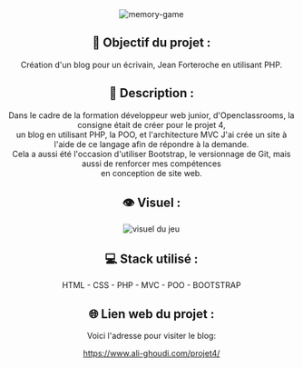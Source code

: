<div align=center><img src="https://user-images.githubusercontent.com/27373255/131214356-41e043b7-90d7-4e77-a6a4-314e67b1d2d2.png" alt="memory-game"/></div>
<h2 align=center>🎯 Objectif du projet :</h2>
<p align=center>Création d'un blog pour un écrivain, Jean Forteroche en utilisant PHP.</p>

<h2 align=center>📝 Description :</h2>

<p align=center>Dans le cadre de la formation développeur web junior, d'Openclassrooms, la consigne était de créer pour le projet 4,</br>
un blog en utilisant PHP, la POO, et l'architecture MVC
J'ai crée un site à l'aide de ce langage afin de répondre à la demande.</br>
Cela a aussi été l'occasion d'utiliser Bootstrap, le versionnage de Git, mais aussi de renforcer mes compétences</br>
en conception de site web.</p>

<h2 align=center>👁️ Visuel :</h2>
<div align=center><img src="https://user-images.githubusercontent.com/27373255/131215250-3abf76c2-53e0-4349-aa13-53c7f862d865.png" alt="visuel du jeu"</div>

<h2 align=center>💻 Stack utilisé :</h2>

<p align=center>HTML - CSS - PHP - MVC - POO - BOOTSTRAP</p>

<h2 align=center>🌐 Lien web du projet :</h2>

<p align=center>Voici l'adresse pour visiter le blog:

  <a title="https://www.ali-ghoudi.com/projet4/" role="link" target="_blank" class="text-bold" rel="noopener noreferrer" href="https://www.ali-ghoudi.com/projet4/">https://www.ali-ghoudi.com/projet4/</a></p>

